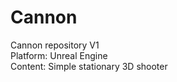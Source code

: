 # Cannon
Cannon repository V1<br>
Platform: Unreal Engine<br>
Content: Simple stationary 3D shooter<br>
